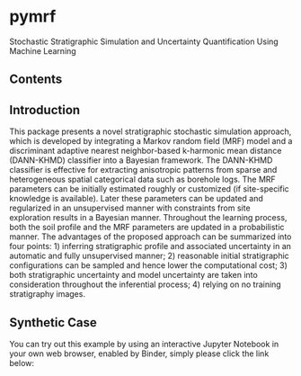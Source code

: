 # pymrf
Stochastic Stratigraphic Simulation and Uncertainty Quantification Using Machine Learning

## Contents


## Introduction
This package presents a novel stratigraphic stochastic simulation approach, which is developed by integrating a Markov random field (MRF) model and a discriminant adaptive nearest neighbor-based k-harmonic mean distance (DANN-KHMD) classifier into a Bayesian framework. The DANN-KHMD classifier is effective for extracting anisotropic patterns from sparse and heterogeneous spatial categorical data such as borehole logs. The MRF parameters can be initially estimated roughly or customized (if site-specific knowledge is available). Later these parameters can be updated and regularized in an unsupervised manner with constraints from site exploration results in a Bayesian manner. Throughout the learning process, both the soil profile and the MRF parameters are updated in a probabilistic manner. The advantages of the proposed approach can be summarized into four points: 1) inferring stratigraphic profile and associated uncertainty in an automatic and fully unsupervised manner; 2) reasonable initial stratigraphic configurations can be sampled and hence lower the computational cost; 3) both stratigraphic uncertainty and model uncertainty are taken into consideration throughout the inferential process; 4) relying on no training stratigraphy images. 

## Synthetic Case
You can try out this example by using an interactive Jupyter Notebook in your own web browser, enabled by Binder, simply please click the link below:
